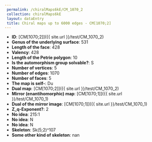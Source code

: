 ```yaml
--- 
 permalink: /chiralMaps6kE/CM_1070_2 
 collection: chiralMaps6kE
 layout: dataEntry
 title: Chiral maps up to 6000 edges - CM[1070;2]
---
```


- **ID**: [CM[1070;2]]({{ site.url }}/test/CM_1070_2)
- **Genus of the underlying surface**: 531
- **Length of the face**: 428
- **Valency**: 428
- **Length of the Petrie polygon**: 10
- **Is the automorphism group solvable?**: S
- **Number of vertices**: 5
- **Number of edges**: 1070
- **Number of faces**: 5
- **The map is self-**: Du
- **Dual map**: [CM[1070;2]]({{ site.url }}/test/CM_1070_2)
- **Mirror (enantihomorphic) map**: [CM[1070;1]]({{ site.url }}/test/CM_1070_1)
- **Dual of the mirror image**: [CM[1070;1]]({{ site.url }}/test/CM_1070_1)
- **Z_q-Exponent?**: 2
- **No idea**:  215:1
- **No idea**: N
- **No idea**: N
- **Skeleton**: Sk(5;2)^107
- **Some other kind of skeleton**: nan
